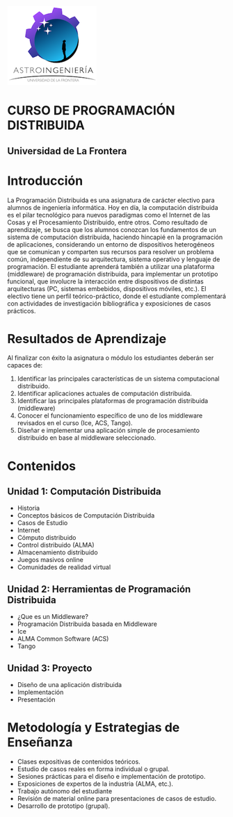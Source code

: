 

![logo](https://github.com/ASTROINGENIERIA/ASTROUFRO/blob/master/images/LogoAstroUfro_small.png)
# CURSO DE PROGRAMACIÓN DISTRIBUIDA
## Universidad de La Frontera


# Introducción

La Programación Distribuida es una asignatura de carácter electivo para alumnos de ingeniería informática. 
Hoy en día, la computación distribuida es el pilar tecnológico para nuevos paradigmas como el Internet de las Cosas y el Procesamiento Distribuido, entre otros.
Como resultado de aprendizaje, se busca que los alumnos conozcan los fundamentos de un sistema de computación distribuida, haciendo hincapié en la programación de aplicaciones, considerando un entorno de dispositivos heterogéneos que se comunican y comparten sus recursos para resolver un problema común, independiente de su arquitectura, sistema operativo y lenguaje de programación. El estudiante aprenderá también a utilizar una plataforma (middleware) de programación distribuida, para implementar un prototipo funcional, que involucre la interacción entre dispositivos de distintas arquitecturas (PC, sistemas embebidos, dispositivos móviles, etc.).
El electivo tiene un perfil teórico-práctico, donde el estudiante complementará con actividades de investigación bibliográfica y exposiciones de casos prácticos.

# Resultados de Aprendizaje
Al finalizar con éxito la asignatura o módulo los estudiantes deberán ser capaces de:

1. Identificar las principales características de un sistema computacional distribuido.
1. Identificar aplicaciones actuales de computación distribuida.
1. Identificar las principales plataformas de programación distribuida (middleware)
1. Conocer el funcionamiento específico de uno de los middleware revisados en el curso (Ice, ACS, Tango).
1. Diseñar e implementar una aplicación simple de procesamiento distribuido en base al middleware seleccionado.

# Contenidos
## Unidad 1: Computación Distribuida
* Historia 
* Conceptos básicos de Computación Distribuida
* Casos de Estudio
 * Internet
 * Cómputo distribuido
 * Control distribuido (ALMA)‎ 
 * Almacenamiento distribuido 
 * Juegos masivos online
 * Comunidades de realidad virtual

## Unidad 2: Herramientas de Programación Distribuida 
* ¿Que es un Middleware?
* Programación Distribuida basada en Middleware
 * Ice
 * ALMA Common Software (ACS)
 * Tango

## Unidad 3:  Proyecto
* Diseño de una aplicación distribuida
* Implementación
* Presentación 

# Metodología y Estrategias de Enseñanza
* Clases expositivas de contenidos teóricos.
* Estudio de casos reales en forma individual o grupal.
* Sesiones prácticas para el diseño e implementación de prototipo.
* Exposiciones de expertos de la industria (ALMA, etc.).
* Trabajo autónomo del estudiante
 * Revisión de material online para presentaciones de casos de estudio.
 * Desarrollo de prototipo (grupal).



